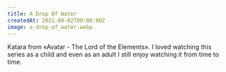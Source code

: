 ```yaml
---
title: A Drop Of Water
createdAt: 2021-08-02T00:00:00Z
image: a_drop_of_water.webp
---
```


Katara from «Avatar - The Lord of the Elements».
I loved watching this series as a child and even as an adult I still enjoy watching it from time to time.
